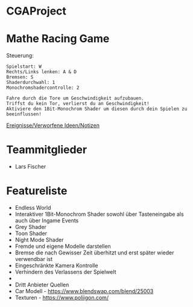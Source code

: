 # CGAProject

# Mathe Racing Game
Steuerung:

    Spielstart: W 
    Rechts/Links lenken: A & D
    Bremsen: S
    Shaderdurchwahl: 1
    Monochromshadercontrolle: 2
    
    Fahre durch die Tore um Geschwindigkeit aufzubauen. 
    Triffst du kein Tor, verlierst du an Geschwindigkeit! 
    Aktiviere den 1Bit-Monochrom Shader um diesen durch dein Spielen zu beeinflussen!
    
 [Ereignisse/Verworfene Ideen/Notizen](https://github.com/LarsFischer97/CGAProject/wiki)

# Teammitglieder
- Lars Fischer

# Featureliste 
- Endless World
- Interaktiver 1Bit-Monochrom Shader sowohl über Tasteneingabe als auch über Ingame Events
- Grey Shader
- Toon Shader
- Night Mode Shader
- Fremde und eigene Modelle darstellen
- Bremse die nach Gewisser Zeit überhitzt und erst später wieder verwendbar ist
- Eingeschränkte Kamera Kontrolle
- Verhindern des Verlassens der Spielwelt
-
- Dritt Anbieter Quellen
- Car Modell - https://www.blendswap.com/blend/25003
- Texturen - https://www.poliigon.com/
